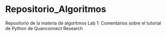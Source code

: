 # Repositorio_Algoritmos
Repositorio de la materia de algoritmos
Lab 1: Comentarios sobre el tutorial de Python de Quanconnect Research
